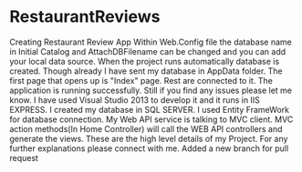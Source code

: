 # RestaurantReviews
Creating Restaurant Review App
Within Web.Config file the database name in Initial Catalog and AttachDBFilename can be changed and you can add your local data source.
When the project runs automatically database is created. Though already I have sent my database in AppData folder.
The first page that opens up is "Index" page. Rest are connected to it.
The application is running successfully. Still if you find any issues please let me know.
I have used Visual Studio 2013 to develop it and it runs in IIS EXPRESS. I created my database in SQL SERVER.
I used Entity FrameWork for database connection. My Web API service is talking to MVC client.
MVC action methods(In Home Controller) will call the WEB API controllers and generate the views.
These are the high level details of my Project. For any further explanations please connect with me.
Added a new branch for pull request
